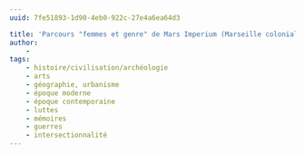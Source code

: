 ```yaml
---
uuid: 7fe51893-1d90-4eb0-922c-27e4a6ea64d3

title: 'Parcours "femmes et genre" de Mars Imperium (Marseille coloniale et post-coloniale), expo virtuelle'
author: 
    - 
tags:
    - histoire/civilisation/archéologie
    - arts
    - géographie, urbanisme
    - époque moderne
    - époque contemporaine
    - luttes
    - mémoires
    - guerres
    - intersectionnalité
---
```


